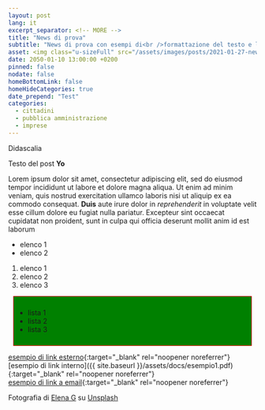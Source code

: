 ```yaml
---
layout: post
lang: it
excerpt_separator: <!-- MORE -->
title: "News di prova"
subtitle: "News di prova con esempi di<br />formattazione del testo e link"
asset: <img class="u-sizeFull" src="/assets/images/posts/2021-01-27-news-viciniconnessi.jpg" alt="Un cittadino che utilizza una piattaforma di commercio online" />
date: 2050-01-10 13:00:00 +0200
pinned: false
nodate: false
homeBottomLink: false
homeHideCategories: true
date_prepend: "Test"
categories:
  - cittadini
  - pubblica amministrazione
  - imprese
---
```


<!-- MORE -->
<div class="u-text-xs u-textCenter u-textItalic u-margin-bottom-xl">Didascalia</div>

Testo del post **Yo**

Lorem ipsum dolor sit amet, consectetur adipiscing elit, sed do eiusmod tempor incididunt ut labore et dolore magna aliqua. Ut enim ad minim veniam, quis nostrud exercitation ullamco laboris nisi ut aliquip ex ea commodo consequat. **Duis** aute irure dolor in _reprehenderit_ in voluptate velit esse cillum dolore eu fugiat nulla pariatur. Excepteur sint occaecat cupidatat non proident, sunt in culpa qui officia deserunt mollit anim id est laborum
* elenco 1
* elenco 2

1. elenco 1
2. elenco 2
3. elenco 3
<div style="background:green; margin: 10px; border: 1px solid red; padding: 10px 5px">
<ul>
<li>lista 1</li>
<li>lista 2</li>
<li>lista 3</li>
</ul>
</div>


[esempio di link esterno](https://ec.europa.eu/eusurvey/runner/DesignersItaliaMDW){:target="_blank" rel="noopener noreferrer"}  
[esempio di link interno]({{ site.baseurl }}/assets/docs/esempio1.pdf){:target="_blank" rel="noopener noreferrer"}  
[esempio di link a email](mailto:pippo@pippo.com){:target="_blank" rel="noopener noreferrer"}  


<div class="u-text-xxs u-textRight u-textItalic u-margin-bottom-xl">
  Fotografia di <a href="https://unsplash.com/@lelena_g" target="_blank">Elena G</a> su <a href="https://unsplash.com/photos/MKwBr8JFCgs" target="_blank">Unsplash</a>
</div>


